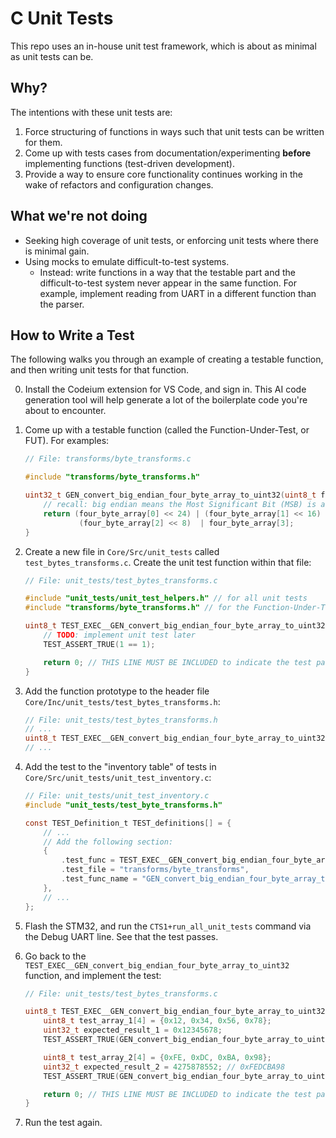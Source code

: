 # C Unit Tests

This repo uses an in-house unit test framework, which is about as minimal as unit tests can be.

## Why?

The intentions with these unit tests are:

1. Force structuring of functions in ways such that unit tests can be written for them.
2. Come up with tests cases from documentation/experimenting **before** implementing functions
(test-driven development).
3. Provide a way to ensure core functionality continues working in the wake of refactors and
configuration changes.

## What we're not doing

* Seeking high coverage of unit tests, or enforcing unit tests where there is minimal gain.
* Using mocks to emulate difficult-to-test systems.
    * Instead: write functions in a way that the testable part and the difficult-to-test system
    never appear in the same function. For example, implement reading from UART in a different
    function than the parser.

## How to Write a Test

The following walks you through an example of creating a testable function, and then writing
unit tests for that function.

0. Install the Codeium extension for VS Code, and sign in. This AI code generation tool will help
generate a lot of the boilerplate code you're about to encounter.

1. Come up with a testable function (called the Function-Under-Test, or FUT). For examples:

    ```c
    // File: transforms/byte_transforms.c
    
    #include "transforms/byte_transforms.h"

    uint32_t GEN_convert_big_endian_four_byte_array_to_uint32(uint8_t four_byte_array[]) {
        // recall: big endian means the Most Significant Bit (MSB) is at index 0 (left side)
        return (four_byte_array[0] << 24) | (four_byte_array[1] << 16) |
                (four_byte_array[2] << 8)  | four_byte_array[3];
    }

2. Create a new file in `Core/Src/unit_tests` called `test_bytes_transforms.c`. Create the unit test
function within that file:

    ```c
    // File: unit_tests/test_bytes_transforms.c

    #include "unit_tests/unit_test_helpers.h" // for all unit tests
    #include "transforms/byte_transforms.h" // for the Function-Under-Test

    uint8_t TEST_EXEC__GEN_convert_big_endian_four_byte_array_to_uint32() {
        // TODO: implement unit test later
        TEST_ASSERT_TRUE(1 == 1);

        return 0; // THIS LINE MUST BE INCLUDED to indicate the test passed
    }
    ```

3. Add the function prototype to the header file `Core/Inc/unit_tests/test_bytes_transforms.h`:

    ```c
    // File: unit_tests/test_bytes_transforms.h
    // ...
    uint8_t TEST_EXEC__GEN_convert_big_endian_four_byte_array_to_uint32();
    // ...
    ```

3. Add the test to the "inventory table" of tests in `Core/Src/unit_tests/unit_test_inventory.c`:

    ```c
    // File: unit_tests/unit_test_inventory.c
    #include "unit_tests/test_byte_transforms.h"

    const TEST_Definition_t TEST_definitions[] = {
        // ...
        // Add the following section:
        {
            .test_func = TEST_EXEC__GEN_convert_big_endian_four_byte_array_to_uint32,
            .test_file = "transforms/byte_transforms",
            .test_func_name = "GEN_convert_big_endian_four_byte_array_to_uint32"
        },
        // ...
    };

    ```

4. Flash the STM32, and run the `CTS1+run_all_unit_tests` command via the Debug UART line. See
that the test passes.

5. Go back to the `TEST_EXEC__GEN_convert_big_endian_four_byte_array_to_uint32` function, and implement
the test:

    ```c
    // File: unit_tests/test_bytes_transforms.c

    uint8_t TEST_EXEC__GEN_convert_big_endian_four_byte_array_to_uint32() {
        uint8_t test_array_1[4] = {0x12, 0x34, 0x56, 0x78};
        uint32_t expected_result_1 = 0x12345678;
        TEST_ASSERT_TRUE(GEN_convert_big_endian_four_byte_array_to_uint32(test_array_1) == expected_result_1);

        uint8_t test_array_2[4] = {0xFE, 0xDC, 0xBA, 0x98};
        uint32_t expected_result_2 = 4275878552; // 0xFEDCBA98
        TEST_ASSERT_TRUE(GEN_convert_big_endian_four_byte_array_to_uint32(test_array_2) == expected_result_2);

        return 0; // THIS LINE MUST BE INCLUDED to indicate the test passed
    }
    ```

6. Run the test again.

